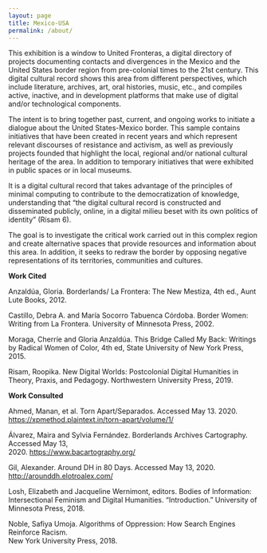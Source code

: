 ```yaml
---
layout: page
title: Mexico-USA
permalink: /about/
---
```


This exhibition is a window to United Fronteras, a digital directory of projects documenting contacts and divergences in the Mexico and the United States border region from pre-colonial times to the 21st century. This digital cultural record shows this area from different perspectives, which include literature, archives, art, oral histories, music, etc., and compiles active, inactive, and in development platforms that make use of digital and/or technological components.

The intent is to bring together past, current, and ongoing works to initiate a dialogue about the United States-Mexico border. This sample contains initiatives that have been created in recent years and which represent relevant discourses of resistance and activism, as well as previously projects founded that highlight the local, regional and/or national cultural heritage of the area. In addition to temporary initiatives that were exhibited in public spaces or in local museums.

It is a digital cultural record that takes advantage of the principles of minimal computing to contribute to the democratization of knowledge, understanding that “the digital cultural record is constructed and disseminated publicly, online, in a digital milieu beset with its own politics of identity” (Risam 6).

The goal is to investigate the critical work carried out in this complex region and create alternative spaces that provide resources and information about this area. In addition, it seeks to redraw the border by opposing negative representations of its territories, communities and cultures.

**Work Cited**

Anzaldúa, Gloria. Borderlands/ La Frontera: The New Mestiza, 4th ed., Aunt Lute
   Books, 2012.

Castillo, Debra A. and María Socorro Tabuenca Córdoba. Border Women: Writing from
   La Frontera. University of Minnesota Press, 2002.

Moraga, Cherríe and Gloria Anzaldúa. This Bridge Called My Back: Writings by Radical
   Women of Color, 4th ed, State University of New York Press, 2015.

Risam, Roopika. New Digital Worlds: Postcolonial Digital Humanities in Theory, Praxis,
   and Pedagogy. Northwestern University Press, 2019.

**Work Consulted**

Ahmed, Manan, et al. Torn Apart/Separados. Accessed May 13. 2020.
   https://xpmethod.plaintext.in/torn-apart/volume/1/

Álvarez, Maira and Sylvia Fernández. Borderlands Archives Cartography. Accessed May 13,  
   2020. https://www.bacartography.org/

Gil, Alexander. Around DH in 80 Days. Accessed May 13, 2020. http://arounddh.elotroalex.com/

Losh, Elizabeth and Jacqueline Wernimont, editors. Bodies of Information: Intersectional
   Feminism and Digital Humanities. “Introduction.” University of Minnesota Press, 2018.

Noble, Safiya Umoja. Algorithms of Oppression: How Search Engines Reinforce Racism.   
New York University Press, 2018.
